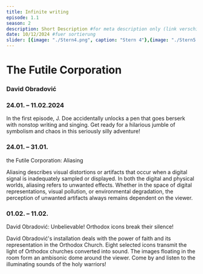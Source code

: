 ```yaml
---
title: Infinite writing
episode: 1.1
season: 2
description: Short Description #for meta description only (link verschicken etc. nicht auf der seite zu sehen)
date: 10/12/2024 #fuer sortierung
slider: [{image: "./Stern4.png", caption: "Stern 4"},{image: "./Stern5.png", caption: "Stefrn 5"},{image: "./Stern6.png", caption: "Stern 6"},]
---
```


# The Futile Corporation
### David Obradović

### 24.01. – 11.02.2024
In the first episode, J. Doe accidentally unlocks a pen that goes berserk with nonstop writing and singing. Get ready for a hilarious jumble of symbolism and chaos in this seriously silly adventure!

### 24.01. – 31.01.
the Futile Corporation: Aliasing

Aliasing describes visual distortions or artifacts that occur when a digital signal is inadequately sampled or displayed. In both the digital and physical worlds, aliasing refers to unwanted effects. Whether in the space of digital representations, visual pollution, or environmental degradation, the perception of unwanted artifacts always remains dependent on the viewer.

### 01.02. – 11.02.
David Obradović: Unbelievable! Orthodox icons break their silence!

David Obradović's installation deals with the power of faith and its representation in the Orthodox Church. Eight selected icons transmit the light of Orthodox churches converted into sound. The images floating in the room form an ambisonic dome around the viewer. Come by and listen to the illuminating sounds of the holy warriors!
